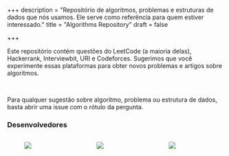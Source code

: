 +++
description = "Repositório de algoritmos, problemas e estruturas de dados que nós usamos. Ele serve como referência para quem estiver interessado."
title = "Algorithms Repository"
draft = false

+++

<div class="container">
  <div class="has-text-justified">
    <p>
      Este repositório contém questões do LeetCode (a maioria delas), Hackerrank, Interviewbit, URI e Codeforces. Sugerimos que você experimente essas plataformas para obter novos problemas e artigos sobre algoritmos.
    </p>
    <br/>
    <p>
      Para qualquer sugestão sobre algoritmo, problema ou estrutura de dados, basta abrir uma issue com o rótulo da pergunta.
    </p>
  </div>
</div>

<section class="section">
  <div class="container">
    <h3 class="is-size-3 has-text-weight-bold">Desenvolvedores</h3>
    <div class="columns is-multiline is-centered">
      <div class="column is-2 is-horizontal-center is-flex">
        <figure class="image is-128x128 ">
          <img class="is-rounded" src="https://avatars2.githubusercontent.com/u/5986103?s=400&v=4"/>
        </figure>
      </div>
      <div class="column is-2 is-horizontal-center is-flex">
        <figure class="image is-128x128 ">
          <img class="is-rounded" src="https://avatars1.githubusercontent.com/u/3476247?s=400&v=4"/>
        </figure>
      </div>
      <div class="column is-2 is-horizontal-center is-flex">
        <figure class="image is-128x128 ">
          <img class="is-rounded" src="https://avatars0.githubusercontent.com/u/38766857?s=460&v=4"/>
        </figure>
      </div>
    <div/>
  </div>

</section>
